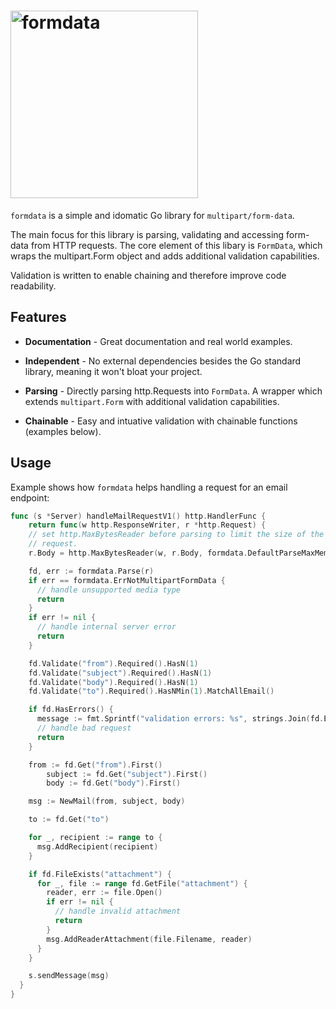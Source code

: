 # <img alt="formdata" src="https://cdn.statically.io/gh/neox5/go-formdata/main/formdata_logo.svg" width="300" />

`formdata` is a simple and idomatic Go library for `multipart/form-data`.

The main focus for this library is parsing, validating and accessing
form-data from HTTP requests. The core element of this libary is `FormData`,
which wraps the multipart.Form object and adds additional validation
capabilities.

Validation is written to enable chaining and therefore improve code readability.

## Features

- **Documentation** - Great documentation and real world examples.

- **Independent** - No external dependencies besides the Go standard library,
  meaning it won't bloat your project.

- **Parsing** - Directly parsing http.Requests into `FormData`. A wrapper which
  extends `multipart.Form` with additional validation capabilities. 

- **Chainable** - Easy and intuative validation with chainable functions 
  (examples below).

## Usage
Example shows how `formdata` helps handling a request for an email endpoint:

```go
func (s *Server) handleMailRequestV1() http.HandlerFunc {
	return func(w http.ResponseWriter, r *http.Request) {
    // set http.MaxBytesReader before parsing to limit the size of the incoming
    // request.
    r.Body = http.MaxBytesReader(w, r.Body, formdata.DefaultParseMaxMemory) // 1MB

    fd, err := formdata.Parse(r)
    if err == formdata.ErrNotMultipartFormData {
      // handle unsupported media type
      return
    }
    if err != nil {
      // handle internal server error
      return
    }

    fd.Validate("from").Required().HasN(1)
    fd.Validate("subject").Required().HasN(1)
    fd.Validate("body").Required().HasN(1)
    fd.Validate("to").Required().HasNMin(1).MatchAllEmail()

    if fd.HasErrors() {
      message := fmt.Sprintf("validation errors: %s", strings.Join(fd.Errors(), "; "))
      // handle bad request
      return
    }

    from := fd.Get("from").First()
		subject := fd.Get("subject").First()
		body := fd.Get("body").First()

    msg := NewMail(from, subject, body)

    to := fd.Get("to")

    for _, recipient := range to {
      msg.AddRecipient(recipient)
    }

    if fd.FileExists("attachment") {
      for _, file := range fd.GetFile("attachment") {
        reader, err := file.Open()
        if err != nil {
          // handle invalid attachment
          return
        }
        msg.AddReaderAttachment(file.Filename, reader)
      }
    }

    s.sendMessage(msg)
  }
}
```
